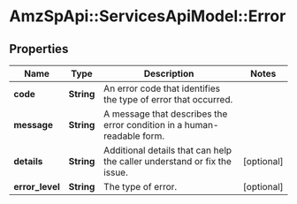 # AmzSpApi::ServicesApiModel::Error

## Properties
Name | Type | Description | Notes
------------ | ------------- | ------------- | -------------
**code** | **String** | An error code that identifies the type of error that occurred. | 
**message** | **String** | A message that describes the error condition in a human-readable form. | 
**details** | **String** | Additional details that can help the caller understand or fix the issue. | [optional] 
**error_level** | **String** | The type of error. | [optional] 

